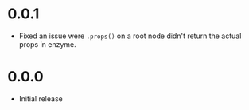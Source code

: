 # 0.0.1

- Fixed an issue were `.props()` on a root node didn't return the actual props
  in enzyme.

# 0.0.0

- Initial release
